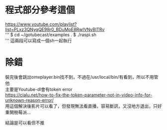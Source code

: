 # 程式部分參考這個
https://www.youtube.com/playlist?list=PLxz3QNyqQE98r0_BDuMoE8RwIVNvBlTRv  
'''
$ cd ~/gotubecast/examples . 
$ ./raspi.sh  
'''
這兩段可以寫成一個sh一起執行  

# 除錯
裝完後會跳出omxplayer.bin找不到，不過在/usr/local/bin/有看到，所以不用管他  
主要是Youtube-dl會有token error  
https://cialu.net/how-to-fix-the-token-parameter-not-in-video-info-for-unknown-reason-error/  
用這個解決後影片可以看了，但發現無法看直播，容易斷訊，又沒地方退出，只好重開樹莓派...    

結論是可以看但不推  

